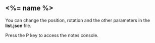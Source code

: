 ## <%= name %>

You can change the position, rotation and the other parameters in the **list.json** file.

<div class="notes">Press the P
    key to access the notes console.
</div>